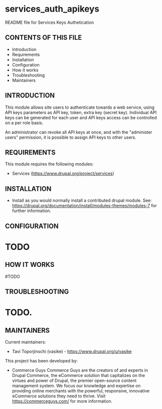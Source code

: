 # services_auth_apikeys
README file for Services Keys Authetication

CONTENTS OF THIS FILE
---------------------
* Introduction
* Requirements
* Installation
* Configuration
* How it works
* Troubleshooting
* Maintainers

INTRODUCTION
------------
This module allows site users to authenticate towards a web service, using
API keys parameters as API key, token, extra key (secret key).
Individual API keys can be generated for each user and API keys access can be
controlled on a per role basis.

An administrator can revoke all API keys at once, and with the "administer users"
permission, it is possible to assign API keys to other users.

REQUIREMENTS
------------
This module requires the following modules:
* Services (https://www.drupal.org/project/services)


INSTALLATION
------------
* Install as you would normally install a contributed drupal module.
  See:    https://drupal.org/documentation/install/modules-themes/modules-7
  for further information.


CONFIGURATION
-------------

# TODO

HOW IT WORKS
------------

#TODO


TROUBLESHOOTING
---------------
# TODO.


MAINTAINERS
-----------
Current maintainers:
* Tavi Toporjinschi (vasike) - https://www.drupal.org/u/vasike

This project has been developed by:
* Commerce Guys
  Commerce Guys are the creators of and experts in Drupal Commerce,
  the eCommerce solution that capitalizes on the virtues and power of Drupal,
  the premier open-source content management system.
  We focus our knowledge and expertise on providing online merchants with
  the powerful, responsive, innovative eCommerce solutions they need to thrive.
  Visit https://commerceguys.com/ for more information.
